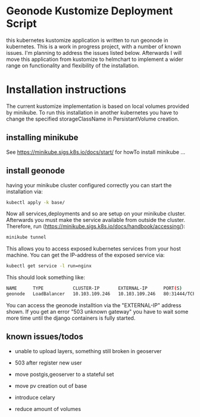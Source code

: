 # Geonode Kustomize Deployment Script

this kubernetes kustomize application is written to run geonode in kubernetes. This is a work in progress project, with a number of known issues. I'm planning to address the issues listed below. Afterwards I will move this application from kustomize to helmchart to implement a wider range on functionality and flexibility of the installation.


# Installation instructions

The current kustomize implementation is based on local volumes provided by minikube. To run this installation in another kubernetes you have to change the specified storageClassName in PersistantVolume creation.

## installing minikube 

See https://minikube.sigs.k8s.io/docs/start/ for howTo install minikube ... 


## install geonode

having your minikube cluster configured correctly you can start the installation via:
```bash
kubectl apply -k base/
```
Now all services,deployments and so are setup on your minikube cluster. Afterwards you must make the service available from outside the cluster. Therefore, run (https://minikube.sigs.k8s.io/docs/handbook/accessing/):
```bash
minikube tunnel
```

This allows you to access exposed kubernetes services from your host machine. You can get the IP-address of the exposed service via:
```bash
kubectl get service -l run=nginx
```
This should look something like:
```bash
NAME      TYPE           CLUSTER-IP       EXTERNAL-IP      PORT(S)                      AGE
geonode   LoadBalancer   10.103.109.246   10.103.109.246   80:31444/TCP,443:32431/TCP   18m
```

You can access the geonode installtion via the "EXTERNAL-IP" address shown. If you get an error "503 unknown gateway" you have to wait some more time until the django containers is fully started.

## known issues/todos

- unable to upload layers, something still broken in geoserver
- 503 after register new user

- move postgis,geoserver to a stateful set
- move pv creation out of base
- introduce celary
- reduce amount of volumes